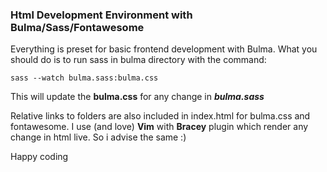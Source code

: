 ### Html Development Environment with Bulma/Sass/Fontawesome 
Everything is preset for basic frontend development with Bulma. What you should do is
to run sass in bulma directory with the command: 

    sass --watch bulma.sass:bulma.css

This will update the **bulma.css** for any change in _**bulma.sass**_ 

Relative links to folders are also included in index.html for bulma.css and fontawesome.
I use (and love) **Vim** with **Bracey** plugin which render any change in html live. So i advise the same :)

Happy coding
